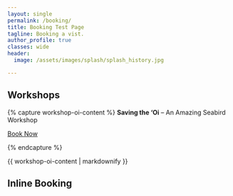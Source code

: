 ```yaml
---
layout: single
permalink: /booking/
title: Booking Test Page
tagline: Booking a vist.
author_profile: true
classes: wide
header:
  image: /assets/images/splash/splash_history.jpg

---
```


## Workshops

{% capture workshop-oi-content %}
**Saving the ‘Oi** – An Amazing Seabird Workshop

<!-- Calendly link widget begin -->
<link href="https://assets.calendly.com/assets/external/widget.css" rel="stylesheet">
<script src="https://assets.calendly.com/assets/external/widget.js" type="text/javascript" async></script>
<a href="" class="btn btn--primary" onclick="Calendly.initPopupWidget({url: 'https://calendly.com/wildlabtiakitaiao/saving-the-oi-workshop?primary_color=ff0303&hide_gdpr_banner=1'});return false;">Book Now</a>
<!-- Calendly link widget end -->

{% endcapture %}

<div class="notice">
  {{ workshop-oi-content | markdownify }}
</div>


## Inline Booking

<!-- Calendly inline widget begin -->
<div class="calendly-inline-widget" data-url="https://calendly.com/wildlabtiakitaiao?hide_landing_page_details=1&hide_gdpr_banner=1&primary_color=fb0303" style="min-width:320px;height:2000px;"></div>
<script type="text/javascript" src="https://assets.calendly.com/assets/external/widget.js" async></script>
<!-- Calendly inline widget end -->


<!-- Calendly badge widget begin -->
<link href="https://assets.calendly.com/assets/external/widget.css" rel="stylesheet">
<script src="https://assets.calendly.com/assets/external/widget.js" type="text/javascript" async></script>
<script type="text/javascript">window.onload = function() { Calendly.initBadgeWidget({ url: 'https://calendly.com/wildlabtiakitaiao?hide_landing_page_details=1&hide_gdpr_banner=1&primary_color=ff0303', text: 'Make a Booking', color: '#ff0303', textColor: '#ffffff', branding: false }); }</script>
<!-- Calendly badge widget end -->